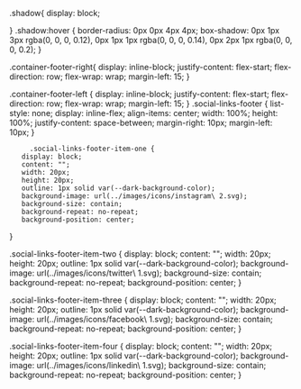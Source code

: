 .shadow{
    display: block;

}
.shadow:hover {
    border-radius: 0px 0px 4px 4px;
    box-shadow: 0px 1px 3px rgba(0, 0, 0, 0.12), 0px 1px 1px rgba(0, 0, 0, 0.14), 0px 2px 1px rgba(0, 0, 0, 0.2);
}



.container-footer-right{
    display: inline-block;
        justify-content: flex-start;
        flex-direction: row;
        flex-wrap: wrap;
        margin-left: 15;
}

.container-footer-left {
    display: inline-block;
    justify-content: flex-start;
    flex-direction: row;
    flex-wrap: wrap;
    margin-left: 15;
}
.social-links-footer {
            list-style: none;
            display: inline-flex;
            align-items: center;
            width: 100%;
            height: 100%;
            justify-content: space-between;
            margin-right: 10px;
            margin-left: 10px;
        }

         .social-links-footer-item-one {
       display: block;
       content: "";
       width: 20px;
       height: 20px;
       outline: 1px solid var(--dark-background-color);
       background-image: url(../images/icons/instagram\ 2.svg);
       background-size: contain;
       background-repeat: no-repeat;
       background-position: center;
   }

   .social-links-footer-item-two {
       display: block;
       content: "";
       width: 20px;
       height: 20px;
       outline: 1px solid var(--dark-background-color);
       background-image: url(../images/icons/twitter\ 1.svg);
       background-size: contain;
       background-repeat: no-repeat;
       background-position: center;
   }

   .social-links-footer-item-three {
       display: block;
       content: "";
       width: 20px;
       height: 20px;
       outline: 1px solid var(--dark-background-color);
       background-image: url(../images/icons/facebook\ 1.svg);
       background-size: contain;
       background-repeat: no-repeat;
       background-position: center;
   }

   .social-links-footer-item-four {
       display: block;
       content: "";
       width: 20px;
       height: 20px;
       outline: 1px solid var(--dark-background-color);
       background-image: url(../images/icons/linkedin\ 1.svg);
       background-size: contain;
       background-repeat: no-repeat;
       background-position: center;
   }
